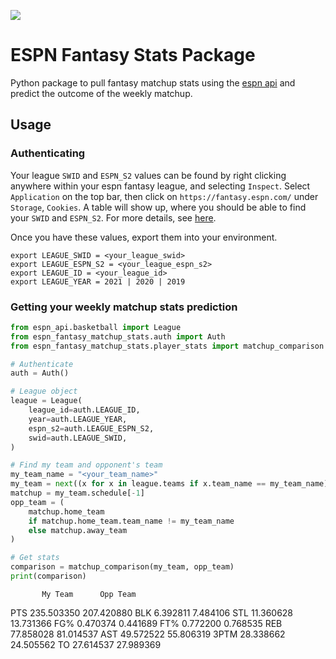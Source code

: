 ![](https://github.com/RobBlumberg/espn_fantasy_matchup_stats/workflows/build/badge.svg)

# ESPN Fantasy Stats Package

Python package to pull fantasy matchup stats using the [espn api](https://github.com/cwendt94/espn-api) and predict the outcome of the weekly matchup.

## Usage

### Authenticating

Your league `SWID` and `ESPN_S2` values can be found by right clicking anywhere within your espn fantasy league, and selecting `Inspect`. Select `Application` on the top bar, then click on `https://fantasy.espn.com/` under `Storage`, `Cookies`. A table will show up, where you should be able to find your `SWID` and `ESPN_S2`. For more details, see [here](https://github.com/cwendt94/espn-api/wiki).

Once you have these values, export them into your environment.
```
export LEAGUE_SWID = <your_league_swid>
export LEAGUE_ESPN_S2 = <your_league_espn_s2>
export LEAGUE_ID = <your_league_id>
export LEAGUE_YEAR = 2021 | 2020 | 2019
```

### Getting your weekly matchup stats prediction
```python
from espn_api.basketball import League
from espn_fantasy_matchup_stats.auth import Auth
from espn_fantasy_matchup_stats.player_stats import matchup_comparison

# Authenticate
auth = Auth()

# League object
league = League(
    league_id=auth.LEAGUE_ID,
    year=auth.LEAGUE_YEAR,
    espn_s2=auth.LEAGUE_ESPN_S2,
    swid=auth.LEAGUE_SWID,
)

# Find my team and opponent's team
my_team_name = "<your_team_name>"
my_team = next((x for x in league.teams if x.team_name == my_team_name), None)
matchup = my_team.schedule[-1]
opp_team = (
    matchup.home_team
    if matchup.home_team.team_name != my_team_name
    else matchup.away_team
)

# Get stats
comparison = matchup_comparison(my_team, opp_team)
print(comparison)
```

           My Team      Opp Team
PTS     235.503350    207.420880
BLK       6.392811      7.484106
STL      11.360628     13.731366
FG%       0.470374      0.441689
FT%       0.772200      0.768535
REB      77.858028     81.014537
AST      49.572522     55.806319
3PTM     28.338662     24.505562
TO       27.614537     27.989369
